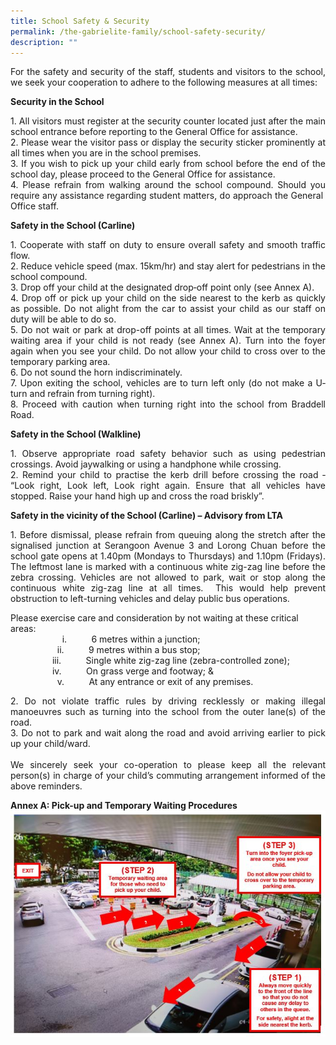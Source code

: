 ```yaml
---
title: School Safety & Security
permalink: /the-gabrielite-family/school-safety-security/
description: ""
---
```

<p align="justify"> For the safety and security of the staff, students and visitors to the school, we seek your cooperation to adhere to the following measures at all times:
<br>
	
**Security in the School**

<p align="justify"> 1. All visitors must register at the security counter located just after the main school entrance before reporting to the General Office for assistance. <br> 2. Please wear the visitor pass or display the security sticker prominently at all times when you are in the school premises. <br> 3. If you wish to pick up your child early from school before the end of the school day, please proceed to the General Office for assistance. <br> 4. Please refrain from walking around the school compound. Should you require any assistance regarding student matters, do approach the General  Office staff.
<br>
	
**Safety in the School (Carline)**
<p align="justify"> 
1. Cooperate with staff on duty to ensure overall safety and smooth traffic flow. <br> 2. Reduce vehicle speed (max. 15km/hr) and stay alert for pedestrians in the school compound. <br> 3. Drop off your child at the designated drop‐off point only (see Annex A). <br> 4. Drop off or pick up your child on the side nearest to the kerb as quickly as possible. Do not alight from the car to assist your child as our staff on duty will be able to do so. <br> 5. Do not wait or park at drop-off points at all times. Wait at the temporary waiting area if your child is not ready (see Annex A). Turn into the foyer again when you see your child. Do not allow your child to cross over to the temporary parking area. <br> 6. Do not sound the horn indiscriminately. <br> 7. Upon exiting the school, vehicles are to turn left only (do not make a U‐turn and refrain from turning right). <br> 8. Proceed with caution when turning right into the school from Braddell Road.
<br>
	
**Safety in the School (Walkline)**
<p align="justify">
1.  Observe appropriate road safety behavior such as using pedestrian crossings. Avoid jaywalking or using a handphone while crossing. <br> 2.  Remind your child to practise the kerb drill before crossing the road ‐ “Look right, Look left, Look right again. Ensure that all vehicles have stopped. Raise your hand high up and cross the road briskly”.
<br>
	
**Safety in the vicinity of the School (Carline) – Advisory from LTA**
<p align="justify">
1.  Before dismissal, please refrain from queuing along the stretch after the signalised junction at Serangoon Avenue 3 and Lorong Chuan before the school gate opens at 1.40pm (Mondays to Thursdays) and 1.10pm (Fridays). The leftmost lane is marked with a continuous white zig-zag line before the zebra crossing. Vehicles are not allowed to park, wait or stop along the continuous white zig-zag line at all times.  This would help prevent obstruction to left-turning vehicles and delay public bus operations. <br>

Please exercise care and consideration by not waiting at these critical areas: 
<br>
                     i.          6 metres within a junction;
<br>
                   ii.          9 metres within a bus stop;
<br>
                 iii.          Single white zig-zag line (zebra-controlled zone);
<br>
                 iv.          On grass verge and footway; &
<br>
                   v.          At any entrance or exit of any premises.
<br>
	
<p align="justify">
2.  Do not violate traffic rules by driving recklessly or making illegal manoeuvres such as turning into the school from the outer lane(s) of the road. <br> 3.  Do not to park and wait along the road and avoid arriving earlier to pick up your child/ward. <br> <br>We sincerely seek your co-operation to please keep all the relevant person(s) in charge of your child’s commuting arrangement informed of the above reminders. 

**Annex A: Pick-up and Temporary Waiting Procedures**
![](/images/School%20Safety1.jpg)
